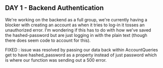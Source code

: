 ## DAY 1 - Backend Authentication
We're working on the backend as a full group, we're currently having a blocker with creating an account as when it tries to log-in it tosses an unauthorized error. I'm wondering if this has to do with how we've saved the hashed-password but are just logging in with the plain text (though there does seem code to account for this).

FIXED : issue was resolved by passing our data back within AccountQueries get to have hashed_password as a property instead of just password which is where our function was sending out a 500 error.
